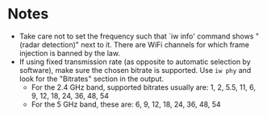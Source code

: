 Notes
=====

* Take care not to set the frequency such that `iw info' command shows "(radar detection)" next to
  it. There are WiFi channels for which frame injection is banned by the law.
* If using fixed transmission rate (as opposite to automatic selection by software), make sure the
  chosen bitrate is supported. Use `iw phy` and look for the "Bitrates" section in the output.
  * For the 2.4 GHz band, supported bitrates usually are: 1, 2, 5.5, 11, 6, 9, 12, 18, 24, 36, 48, 54
  * For the 5 GHz band, these are: 6, 9, 12, 18, 24, 36, 48, 54
